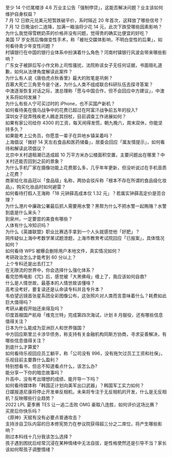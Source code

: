 至少 14 个烂尾楼涉 4.6 万业主公告「强制停贷」，这能否解决问题？业主该如何维护自身权益？  
7 月 12 日欧元兑美元短暂跌破平价，系时隔近 20 年首次，这释放了哪些信号？  
7 月 12 日晚油价二连降，加满一箱油将少花 14 元，此次下跌受哪些因素影响？  
为什么我觉得雪糕奶茶的价格并没有问题，觉得贵的确实比便宜的好吃？  
美国 17 岁女孩后悔做变性手术，称「被社交媒体影响，不明白变性的后果」，如何看待青少年变性问题？  
村镇银行在中国的银行业体系中扮演着什么角色？河南村镇银行风波会带来哪些影响？  
广东女子被辞后写小作文称上司性骚扰，法院称该女子无任何证据，书面赔礼道歉，如何从法律角度解读此案件？  
为什么有人说《唐伯虎点秋香里》最大的败笔是巩俐？  
百慕大死亡三角至今是个迷，为什么人类不组成联合科研队伍去探寻答案？  
中澳逐渐恢复对话之际，澳总理称「愿与中国合作，但不会回应中方建议」，中澳关系将如何发展？  
为什么有些人宁可买过时的 iPhone，也不买国产新机？  
如何看待美在俄乌战争中的花费已超过在阿富汗战争前五年的投入?  
深圳女子捉弄残疾老人踢走其拐杖，目前调查工作进展如何？  
如果有家公司给你 4300 的工资，每天闲得发慌，朝九晚六，周末双休，你能坚持多久？  
如果能考上公务员，你愿意一辈子在异地乡镇呆着吗？  
上海倡议「做好 14 天左右食品和医药储备」，居委会回应「属友情提示」，如何看待和解读此项倡议？  
北京中关村退租潮已造成超 10 万平方米办公楼面积空置，主要问题出在哪里？中关村还能否回到之前的景象？  
为什么手机厂家在摄像功能上花费那么多，几乎年年更新，但没听说过在手机音质上花费？  
商家给化妆品冠以「食品级」名称，两协会驳斥称「根本不存在所谓的食品级化妆品」，购买化妆品时如何避雷？  
如何看待打假人王海称「18 元钟薛高成本仅 1.32 元」？若属实钟薛高定价是否合理？  
为什么港片中廉政公署最后抓人需要用水警？黑帮为什么不把水警一起贿赂？水警到底是什么来头？  
到泉州，一定要尝的美食有哪些？  
人体有什么冷知识吗？  
为什么《英雄联盟》职业比赛选手拿到一个人头就感觉他「好肥」？  
网传疑似上海中考数学某试题泄题，上海市教育考试院回应「已报案」，具体情况如何？  
如何看待 WPS 被曝会删除用户本地文件，真实情况如何？  
考研政治怎么才能考到 60 分以上？  
上个专科还是出去打工?  
在无限流的世界中，你会选择什么强化体系？  
看完恐怖电影《咒》后，感觉被「大黑佛母」缠上了，我应该如何自救?  
什么是人情世故，最基本的人情世故该懂啥？  
高考没考好，要复读还是认命读专科并且专升本？  
韦伯望远镜首张星系团全彩图像公布，这张照片对人类而言意味着什么？耗费如此巨大值得吗？  
考研从暑假开始还来得及吗？  
印度首艘国产航母「维克兰特」完成第四次海试，计划 8 月服役，还有哪些信息值得关注？  
日本为什么能成为亚洲巨人和世界强国？  
中方回应斯里兰卡涉华债务，称支持有关金融机构同斯方协商，寻求妥善解决，有哪些信息值得关注？  
到底什么才算爱?  
如何看待乐视回应员工躺平，称「公司没有 996，没有拖欠过员工工资和社保」，乐视目前主要靠什么盈利？  
特别想看书，但总不知道看点什么，该怎么办?  
能分享一下你的暗恋故事吗？  
升高中，没有考出理想的成绩，能开导一下吗？  
如何看待媒体称「韩国正计划向美军出口武器」？韩国军工实力如何？  
日媒报道尼康将停止开发单反相机，未来将专注于无反相机的开发，什么是无反相机？反映哪些行业趋势？  
2022 LPL 夏季赛 TES 让一追二击败 OMG 豪取八连胜，如何评价这场比赛？  
买房后你快乐吗？  
《原神》天赋有没有必要点普通攻击？  
支持涉自卫队内容的日本修宪势力在参议院获得超三分之二席位，将产生哪些影响？  
刚过本科线十几分我该怎么选择？  
孩子遇到困扰后经常沉浸在某种情绪中无法自拔，是性格使然还是引导不当？家长该如何帮孩子调整情绪？  
